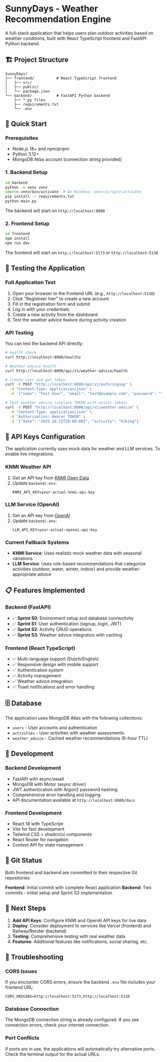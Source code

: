 # SunnyDays - Weather Recommendation Engine

A full-stack application that helps users plan outdoor activities based on weather conditions, built with React TypeScript frontend and FastAPI Python backend.

## 🏗️ Project Structure

```
SunnyDays/
├── frontend/          # React TypeScript frontend
│   ├── src/
│   ├── public/
│   └── package.json
└── backend/           # FastAPI Python backend
    ├── *.py files
    ├── requirements.txt
    └── .env
```

## 🚀 Quick Start

### Prerequisites
- Node.js 18+ and npm/pnpm
- Python 3.12+
- MongoDB Atlas account (connection string provided)

### 1. Backend Setup

```bash
cd backend
python -m venv venv
source venv/bin/activate  # On Windows: venv\Scripts\activate
pip install -r requirements.txt
python main.py
```

The backend will start on `http://localhost:8000`

### 2. Frontend Setup

```bash
cd frontend
npm install
npm run dev
```

The frontend will start on `http://localhost:5173` or `http://localhost:5138`

## 🧪 Testing the Application

### Full Application Test
1. Open your browser to the frontend URL (e.g., `http://localhost:5138`)
2. Click "Registreer hier" to create a new account
3. Fill in the registration form and submit
4. Log in with your credentials
5. Create a new activity from the dashboard
6. Test the weather advice feature during activity creation

### API Testing
You can test the backend API directly:

```bash
# Health check
curl http://localhost:8000/healthz

# Weather advice health
curl http://localhost:8000/api/v1/weather-advice/health

# Create user and get token
curl -X POST "http://localhost:8000/api/v1/auth/signup" \
  -H "Content-Type: application/json" \
  -d '{"name": "Test User", "email": "test@example.com", "password": "testpass123"}'

# Test weather advice (replace TOKEN with actual token)
curl -X POST "http://localhost:8000/api/v1/weather-advice" \
  -H "Content-Type: application/json" \
  -H "Authorization: Bearer TOKEN" \
  -d '{"date": "2025-10-15T10:00:00Z", "activity": "hiking"}'
```

## 🔑 API Keys Configuration

The application currently uses mock data for weather and LLM services. To enable live integrations:

### KNMI Weather API
1. Get an API key from [KNMI Open Data](https://developer.dataplatform.knmi.nl/)
2. Update `backend/.env`:
   ```env
   KNMI_API_KEY=your-actual-knmi-api-key
   ```

### LLM Service (OpenAI)
1. Get an API key from [OpenAI](https://platform.openai.com/api-keys)
2. Update `backend/.env`:
   ```env
   LLM_API_KEY=your-actual-openai-api-key
   ```

### Current Fallback Systems
- **KNMI Service**: Uses realistic mock weather data with seasonal variations
- **LLM Service**: Uses rule-based recommendations that categorize activities (outdoor, water, winter, indoor) and provide weather-appropriate advice

## 📋 Features Implemented

### Backend (FastAPI)
- ✅ **Sprint S0**: Environment setup and database connectivity
- ✅ **Sprint S1**: User authentication (signup, login, JWT)
- ✅ **Sprint S2**: Activity CRUD operations
- ✅ **Sprint S3**: Weather advice integration with caching

### Frontend (React TypeScript)
- ✅ Multi-language support (Dutch/English)
- ✅ Responsive design with mobile support
- ✅ Authentication system
- ✅ Activity management
- ✅ Weather advice integration
- ✅ Toast notifications and error handling

## 🗄️ Database

The application uses MongoDB Atlas with the following collections:
- `users` - User accounts and authentication
- `activities` - User activities with weather assessments
- `weather_advice` - Cached weather recommendations (6-hour TTL)

## 🔧 Development

### Backend Development
- FastAPI with async/await
- MongoDB with Motor (async driver)
- JWT authentication with Argon2 password hashing
- Comprehensive error handling and logging
- API documentation available at `http://localhost:8000/docs`

### Frontend Development
- React 18 with TypeScript
- Vite for fast development
- Tailwind CSS + shadcn/ui components
- React Router for navigation
- Context API for state management

## 📝 Git Status

Both frontend and backend are committed to their respective Git repositories:

**Frontend**: Initial commit with complete React application
**Backend**: Two commits - initial setup and Sprint S3 implementation

## 🚀 Next Steps

1. **Add API Keys**: Configure KNMI and OpenAI API keys for live data
2. **Deploy**: Consider deployment to services like Vercel (frontend) and Railway/Render (backend)
3. **Testing**: Comprehensive testing with real weather data
4. **Features**: Additional features like notifications, social sharing, etc.

## 🐛 Troubleshooting

### CORS Issues
If you encounter CORS errors, ensure the backend `.env` file includes your frontend URL:
```env
CORS_ORIGINS=http://localhost:5173,http://localhost:5138
```

### Database Connection
The MongoDB connection string is already configured. If you see connection errors, check your internet connection.

### Port Conflicts
If ports are in use, the applications will automatically try alternative ports. Check the terminal output for the actual URLs.